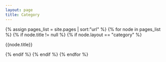 ```yaml
---
layout: page
title: Category
---
```

{% assign pages_list = site.pages | sort:"url" %}
  {% for node in pages_list %}
    {% if node.title != null %}
      {% if node.layout == "category" %}
        <p>{{node.title}}</p>
     {% endif %}
    {% endif %}
  {% endfor %}